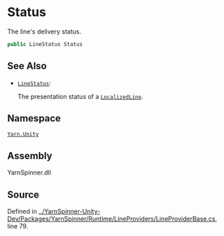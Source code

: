 # Status

The line's delivery status.

```csharp
public LineStatus Status
```

## See Also

* [`LineStatus`](../linestatus/): 

  The presentation status of a [`LocalizedLine`](./).

## Namespace

[`Yarn.Unity`](../)

## Assembly

YarnSpinner.dll

## Source

Defined in [../YarnSpinner-Unity-Dev/Packages/YarnSpinner/Runtime/LineProviders/LineProviderBase.cs](https://github.com/YarnSpinnerTool/YarnSpinner-Unity//blob/develop/Runtime/LineProviders/LineProviderBase.cs#L79), line 79.

